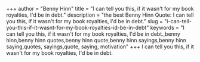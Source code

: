 +++
author = "Benny Hinn"
title = "I can tell you this, if it wasn't for my book royalties, I'd be in debt."
description = "the best Benny Hinn Quote: I can tell you this, if it wasn't for my book royalties, I'd be in debt."
slug = "i-can-tell-you-this-if-it-wasnt-for-my-book-royalties-id-be-in-debt"
keywords = "I can tell you this, if it wasn't for my book royalties, I'd be in debt.,benny hinn,benny hinn quotes,benny hinn quote,benny hinn sayings,benny hinn saying,quotes, sayings,quote, saying, motivation"
+++
I can tell you this, if it wasn't for my book royalties, I'd be in debt.
